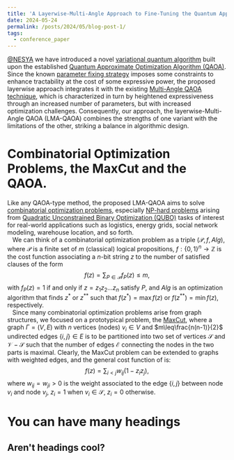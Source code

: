 ```yaml
---
title: 'A Layerwise-Multi-Angle Approach to Fine-Tuning the Quantum Approximate Optimization Algorithm'
date: 2024-05-24
permalink: /posts/2024/05/blog-post-1/
tags:
  - conference_paper
---
```


[@NESYA](https://github.com/NesyaLab) we have introduced a novel [variational quantum algorithm](https://arxiv.org/abs/2012.09265) built upon the established [Quantum Approximate Optimization Algorithm (QAOA)](https://arxiv.org/abs/1411.4028). Since the known [parameter fixing strategy](https://arxiv.org/abs/2108.05288) imposes some constraints to enhance tractability at the cost of some expressive power, the proposed layerwise approach integrates it with the existing [Multi-Angle QAOA technique](https://arxiv.org/abs/2109.11455), which is characterized in turn by heightened expressiveness through an increased number of parameters, but with increased optimization challenges. Consequently, our approach, the layerwise-Multi-Angle QAOA (LMA-QAOA) combines the strengths of one variant with the limitations of the other, striking a balance in algorithmic design.

Combinatorial Optimization Problems, the MaxCut and the QAOA.
======
Like any QAOA-type method, the proposed LMA-QAOA aims to solve [combinatorial optimization problems](https://en.wikipedia.org/wiki/Combinatorial_optimization), especially [NP-hard problems](https://en.wikipedia.org/wiki/NP-hardness) arising from [Quadratic Unconstrained Binary Optimization (QUBO)](https://en.wikipedia.org/wiki/Quadratic_unconstrained_binary_optimization) tasks of interest for real-world applications such as logistics, energy grids, social network modeling, warehouse location, and so forth.<br>
&nbsp;&nbsp; We can think of a combinatorial optimization problem as a triple $(\mathcal{P},f,Alg)$, where $\mathcal{P}$ is a finite set of $m$ (classical) logical propositions, $f:\{0,1\}^n\to \mathbb{Z}$ is the cost function associating a $n$-bit string $z$ to the number of satisfied clauses of the form $$f(z)=\sum_{P\in\mathcal{P}}f_P(z) \leq m,$$ with $f_P(z)=1$ if and only if $z=z_1z_2\dots z_n$ satisfy $P$, and $Alg$ is an optimization algorithm that finds $z^*$ or $z^{**}$ such that $f(z^*)=\max f(z)$ or $f(z^{**})=\min f(z)$, respectively.<br>
&nbsp;&nbsp; Since many combinatorial optimization problems arise from graph structures, we focused on a prototypical problem, the [MaxCut](https://en.wikipedia.org/wiki/Maximum_cut), where a graph $\Gamma=(V,E)$ with $n$ vertices (nodes) $v_i\in V$ and $m\leq\frac{n(n-1)}{2}$ undirected edges $\{i,j\}\in E$ is to be partitioned into two set of vertices $\mathcal{S}$ and $\mathcal{V}-\mathcal{S}$ such that the number of edges $\mathcal{E}$ connecting the nodes in the two parts is maximal. Clearly, the MaxCut problem can be extended to graphs with weighted edges, and the general cost function of is: $$ f(z)=\sum_{i<j}w_{ij}(1-z_iz_j),$$ where $w_{ij}=w_{ji}>0$ is the weight associated to the edge $\{i,j\}$ between node $v_i$ and node $v_j$, $z_i=1$ when $v_i\in \mathcal{S}$, $z_i=0$ otherwise. 


You can have many headings
======

Aren't headings cool?
------
